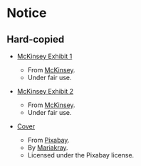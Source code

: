# Notice

## Hard-copied

- [McKinsey Exhibit 1](mckinsey-exhibit-1.svgz)
    - From [McKinsey](https://www.mckinsey.com/business-functions/marketing-and-sales/our-insights/five-facts-how-customer-analytics-boosts-corporate-performance).
    - Under fair use.

- [McKinsey Exhibit 2](mckinsey-exhibit-2.svgz)
    - From [McKinsey](https://www.mckinsey.com/business-functions/marketing-and-sales/our-insights/five-facts-how-customer-analytics-boosts-corporate-performance).
    - Under fair use.

- [Cover](cover.jpg)
    - From [Pixabay](https://pixabay.com/photos/chart-data-business-graph-finance-6765401).
    - By [Mariakray](https://pixabay.com/users/mariakray-23567841).
    - Licensed under the Pixabay license.
